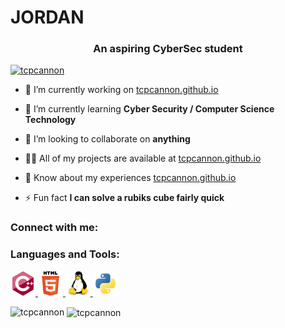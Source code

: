 # JORDAN
<h3 align="center">An aspiring CyberSec student</h3>

<p align="left"> <a href="https://github.com/ryo-ma/github-profile-trophy"><img src="https://github-profile-trophy.vercel.app/?username=tcpcannon" alt="tcpcannon" /></a> </p>

- 🔭 I’m currently working on <a href="tcpcannon.github.io/index.html">tcpcannon.github.io</a>

- 🌱 I’m currently learning **Cyber Security / Computer Science Technology**

- 👯 I’m looking to collaborate on **anything**

- 👨‍💻 All of my projects are available at <a href="tcpcannon.github.io/projects/projects.html">tcpcannon.github.io</a>

- 📄 Know about my experiences <a href="tcpcannon.github.io/resume/resume.html">tcpcannon.github.io</a>

- ⚡ Fun fact **I can solve a rubiks cube fairly quick**

<h3 align="left">Connect with me:</h3>
<p align="left">
</p>

<h3 align="left">Languages and Tools:</h3>
<p align="left"> <a href="https://www.w3schools.com/cpp/" target="_blank" rel="noreferrer"> <img src="https://raw.githubusercontent.com/devicons/devicon/master/icons/cplusplus/cplusplus-original.svg" alt="cplusplus" width="40" height="40"/> </a> <a href="https://www.w3.org/html/" target="_blank" rel="noreferrer"> <img src="https://raw.githubusercontent.com/devicons/devicon/master/icons/html5/html5-original-wordmark.svg" alt="html5" width="40" height="40"/> </a> <a href="https://www.linux.org/" target="_blank" rel="noreferrer"> <img src="https://raw.githubusercontent.com/devicons/devicon/master/icons/linux/linux-original.svg" alt="linux" width="40" height="40"/> </a> <a href="https://www.python.org" target="_blank" rel="noreferrer"> <img src="https://raw.githubusercontent.com/devicons/devicon/master/icons/python/python-original.svg" alt="python" width="40" height="40"/> </a> </p>

<p><img align="left" src="https://github-readme-stats.vercel.app/api/top-langs?username=tcpcannon&show_icons=true&locale=en&layout=compact" alt="tcpcannon" /></p>

<p>&nbsp;<img align="center" src="https://github-readme-stats.vercel.app/api?username=tcpcannon&show_icons=true&locale=en" alt="tcpcannon" /></p>
